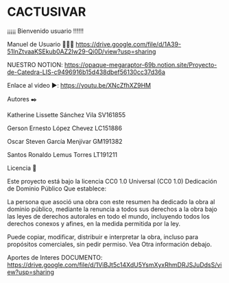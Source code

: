 # CACTUSIVAR



¡¡¡¡¡ Bienvenido usuario !!!!!!



Manuel de Usuario 🧑🏻‍💻
https://drive.google.com/file/d/1A39-51InZtvaaKSEkub0AZ2Iw29-Qi0D/view?usp=sharing



NUESTRO NOTION:
https://opaque-megaraptor-69b.notion.site/Proyecto-de-Catedra-LIS-c9496916b15d438dbef56130cc37d36a


Enlace al video ▶️: https://youtu.be/XNcZfhXZ9HM


Autores ✒️



Katherine Lissette Sánchez Vila                SV161855

Gerson Ernesto López Chevez                    LC151886

Oscar Steven García Menjívar                   GM191382

Santos Ronaldo Lemus Torres                    LT191211


Licencia 📄

Este proyecto está bajo la licencia CC0 1.0 Universal (CC0 1.0) Dedicación de Dominio Público
Que establece:

La persona que asoció una obra con este resumen ha dedicado la obra al dominio público, mediante la renuncia a todos 
sus derechos 
a la obra bajo las leyes de derechos autorales en todo el mundo, 
incluyendo todos los derechos conexos y afines, en la medida permitida por la ley.

Puede copiar, modificar, distribuir e interpretar la obra, incluso para propósitos comerciales, 
sin pedir permiso. Vea Otra información debajo.


Aportes de Interes
DOCUMENTO: https://drive.google.com/file/d/1ViBJt5c14XdU5YsmXyxRhmDRJSJuDdsS/view?usp=sharing


